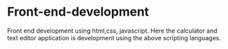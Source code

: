 # Front-end-development
Front end development using html,css, javascript.
Here the calculator and text editor application is development using the above scripting languages.
